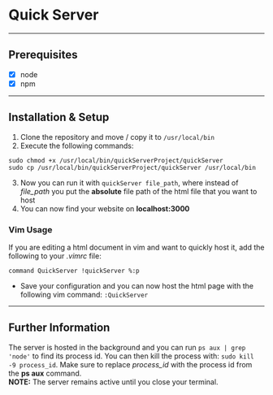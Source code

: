 # Quick Server
--------------
## Prerequisites
- [x] node
- [x] npm
--------------
## Installation & Setup
1. Clone the repository and move / copy it to `/usr/local/bin`  
2. Execute the following commands:
```  
sudo chmod +x /usr/local/bin/quickServerProject/quickServer  
sudo cp /usr/local/bin/quickServerProject/quickServer /usr/local/bin  
```  
3. Now you can run it with `quickServer file_path`, where instead of *file_path* you put the **absolute** file path of the html file that you want to host
4. You can now find your website on **localhost:3000**  
### Vim Usage
If you are editing a html document in vim and want to quickly host it, add the following to your *.vimrc* file:
```  
command QuickServer !quickServer %:p  
```   
- Save your configuration and you can now host the html page with the following vim command: `:QuickServer`  
-----------------  
## Further Information
The server is hosted in the background and you can run `ps aux | grep 'node'` to find its process id. You can then kill the process with: `sudo kill -9 process_id`. Make sure to replace *process_id* with the process id from the **ps aux** command.  
**NOTE:** The server remains active until you close your terminal. 
